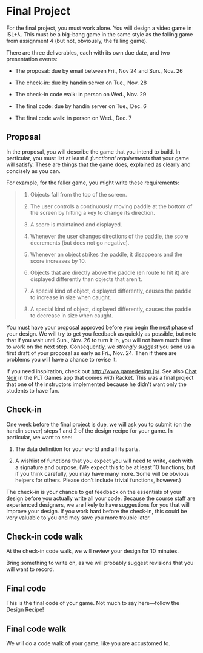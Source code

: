 # Final Project

For the final project, you must work alone. You will design a video game
in ISL+λ. This must be a big-bang game in the same style as the falling
game from assignment 4 (but not, obviously, the falling game).

There are three deliverables, each with its own due date, and two
presentation events:

 - The proposal: due by email between Fri., Nov 24 and Sun., Nov. 26

 - The check-in: due by handin server on Tue., Nov. 28

 - The check-in code walk: in person on Wed., Nov. 29

 - The final code: due by handin server on Tue., Dec. 6

 - The final code walk: in person on Wed., Dec. 7

## Proposal

In the proposal, you will describe the game that you intend to build. In
particular, you must list at least 8 *functional requirements* that your
game will satisfy. These are things that the game does, explained as
clearly and concisely as you can.

For example, for the faller game, you might write these requirements:

> 1. Objects fall from the top of the screen.
>
> 2. The user controls a continuously moving paddle at the bottom of the
>    screen by hitting a key to change its direction.
>
> 3. A score is maintained and displayed.
>
> 4. Whenever the user changes directions of the paddle, the score
>    decrements (but does not go negative).
>
> 5. Whenever an object strikes the paddle, it disappears and the score
>    increases by 10.
>
> 6. Objects that are directly above the paddle (en route to hit it) are
>    displayed differently than objects that aren't.
>
> 7. A special kind of object, displayed differently, causes the paddle
>    to increase in size when caught.
>
> 8. A special kind of object, displayed differently, causes the paddle
>    to decrease in size when caught.

You must have your proposal approved before you begin the next phase of
your design. We will try to get you feedback as quickly as possible, but
note that if you wait until Sun., Nov. 26 to turn it in, you will not
have much time to work on the next step. Consequently, we *strongly
suggest* you send us a first draft of your proposal as early as Fri.,
Nov. 24. Then if there are problems you will have a chance to revise it.

If you need inspiration, check out http://www.gamedesign.jp/. See also
[Chat Noir](https://docs.racket-lang.org/games/chat-noir.html) in the
PLT Games app that comes with Racket. This was a final project that one
of the instructors implemented because he didn’t want only the students
to have fun.

## Check-in

One week before the final project is due, we will ask you to submit (on
the handin server) steps 1 and 2 of the design recipe for your game. In
particular, we want to see:

1. The data definition for your world and all its parts.

2. A wishlist of functions that you expect you will need to write, each
   with a signature and purpose. (We expect this to be at least 10
   functions, but if you think carefully, you may have many more. Some
   will be obvious helpers for others. Please don’t include trivial
   functions, however.)

The check-in is your chance to get feedback on the essentials of your
design before you actually write all your code. Because the course staff
are experienced designers, we are likely to have suggestions for you
that will improve your design. If you work hard before the check-in,
this could be very valuable to you and may save you more trouble later.

## Check-in code walk

At the check-in code walk, we will review your design for 10 minutes.

Bring something to write on, as we will probably suggest revisions that
you will want to record.

## Final code

This is the final code of your game. Not much to say here—follow the
Design Recipe!

## Final code walk

We will do a code walk of your game, like you are accustomed to.
